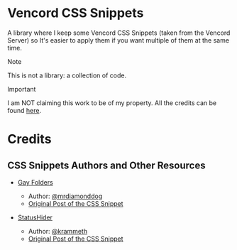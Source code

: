 # Vencord CSS Snippets
A library where I keep some Vencord CSS Snippets (taken from the Vencord Server) so It's easier to apply them if you want multiple of them at the same time.
> [!NOTE]
> This is not a library: a collection of code.

> [!IMPORTANT]
> I am NOT claiming this work to be of my property. All the credits can be found [here](/README.md#credits).

# Credits
## CSS Snippets Authors and Other Resources
<!---
Format:
- [CSS Snippet Name](link of it in this repo)
  * Author: [@discorduser](discord user link)
  * [Original Post of the CSS Snippet](message link of the snippet in the #css-snippets channel in the Vencord server)
-->
- [Gay Folders](https://github.com/damimaa/vencord-css-snippets/blob/main/css-snippets/gay-folders.css)
  * Author: [@mrdiamonddog](https://discord.com/users/523338295644782592)
  * [Original Post of the CSS Snippet](https://discord.com/channels/1015060230222131221/1028106818368589824/1282194523828785194)

- [StatusHider](https://github.com/damimaa/vencord-css-snippets/blob/main/css-snippets/status-hider.css)
  * Author: [@krammeth](https://discord.com/users/519220048850583567)
  * [Original Post of the CSS Snippet](https://discord.com/channels/1015060230222131221/1028106818368589824/1283087085519241313)
